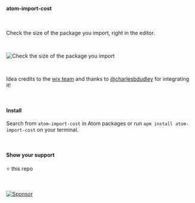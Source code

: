 #### atom-import-cost

&nbsp;

Check the size of the package you import, right in the editor.

&nbsp;

![Check the size of the package you import](https://raw.githubusercontent.com/siddharthkp/atom-import-cost/master/import-cost.gif)

&nbsp;

Idea credits to the [wix team](https://github.com/wix/vscode-import-cost#import-cost-vscode-extension--) and thanks to [@charlesbdudley](https://github.com/charlesbdudley) for integrating it!

&nbsp;

#### Install

Search from `atom-import-cost` in Atom packages or run `apm install atom-import-cost` on your terminal.

&nbsp;

#### Show your support

:star: this repo

&nbsp;

[![Sponsor](https://app.codesponsor.io/embed/LhLT2c31ydJzdLUuSR9f8mCA/siddharthkp/atom-import-cost.svg)](https://app.codesponsor.io/link/LhLT2c31ydJzdLUuSR9f8mCA/siddharthkp/atom-import-cost)
